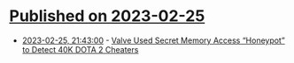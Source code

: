 # [Published on 2023-02-25](index.md)

* [2023-02-25, 21:43:00](https://soylentnews.org/article.pl?sid=23/02/24/0233219&from=rss) - [Valve Used Secret Memory Access “Honeypot” to Detect 40K DOTA 2 Cheaters](https://soylentnews.org/article.pl?sid=23/02/24/0233219&from=rss)

